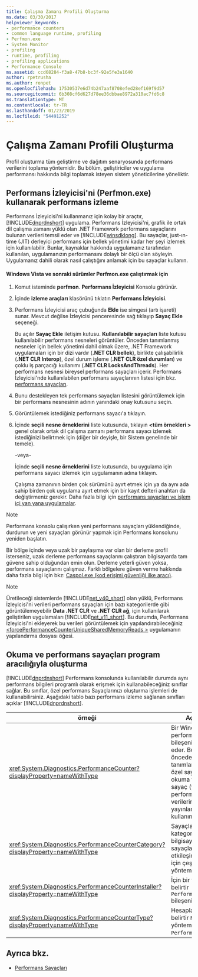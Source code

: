 ```yaml
---
title: Çalışma Zamanı Profili Oluşturma
ms.date: 03/30/2017
helpviewer_keywords:
- performance counters
- common language runtime, profiling
- Perfmon.exe
- System Monitor
- profiling
- runtime, profiling
- profiling applications
- Performance Console
ms.assetid: ccd68284-f3a8-47b8-bc3f-92e5fe3a1640
author: rpetrusha
ms.author: ronpet
ms.openlocfilehash: 17530537e6d74b247aaf8708efed28ef169f9d57
ms.sourcegitcommit: 6b308cf6d627d78ee36dbbae8972a310ac7fd6c8
ms.translationtype: MT
ms.contentlocale: tr-TR
ms.lasthandoff: 01/23/2019
ms.locfileid: "54491252"
---
```

# <a name="runtime-profiling"></a>Çalışma Zamanı Profili Oluşturma
Profil oluşturma tüm geliştirme ve dağıtım senaryosunda performans verilerini toplama yöntemidir. Bu bölüm, geliştiriciler ve uygulama performansı hakkında bilgi toplamak isteyen sistem yöneticilerine yöneliktir.  
  
## <a name="tracking-performance-using-the-performance-monitor-perfmonexe"></a>Performans İzleyicisi'ni (Perfmon.exe) kullanarak performans izleme  
 Performans İzleyicisi'ni kullanmanız için kolay bir araçtır, [!INCLUDE[dnprdnshort](../../../includes/dnprdnshort-md.md)] uygulama. Performans İzleyicisi'ni, grafik ile ortak dil çalışma zamanı yüklü olan .NET Framework performans sayaçlarını bulunan verileri temsil eder ve [!INCLUDE[winsdklong](../../../includes/winsdklong-md.md)]. Bu sayaçlar, just-ın-time (JIT) derleyici performans için bellek yönetimi kadar her şeyi izlemek için kullanılabilir. Bunlar, kaynaklar hakkında uygulamanız tarafından kullanılan, uygulamanızın performansını dolaylı bir ölçü olan söyleyin. Uygulamanız dahili olarak nasıl çalıştığını anlamak için bu sayaçlar kullanın.  
  
#### <a name="to-run-perfmonexe-on-windows-vista-and-later-versions"></a>Windows Vista ve sonraki sürümler Perfmon.exe çalıştırmak için  
  
1.  Komut isteminde **perfmon**. **Performans İzleyicisi** Konsolu görünür.  
  
2.  İçinde **izleme araçları** klasörünü tıklatın **Performans İzleyicisi**.  
  
3.  Performans İzleyicisi araç çubuğunda **Ekle** ise simgesi (artı işareti) sunar. Mevcut değilse İzleyicisi penceresinde sağ tıklayıp **Sayaç Ekle** seçeneği.  
  
     Bu açılır **Sayaç Ekle** iletişim kutusu. **Kullanılabilir sayaçları** liste kutusu kullanılabilir performans nesneleri görüntüler. Önceden tanımlanmış nesneler için bellek yönetimi dahil olmak üzere, .NET Framework uygulamaları için bir dizi vardır (**.NET CLR bellek**), birlikte çalışabilirlik (**.NET CLR Interop**), özel durum işleme (**.NET CLR özel durumları**) ve çoklu iş parçacığı kullanımı (**.NET CLR LocksAndThreads**). Her performans nesnesi bireysel performans sayaçları içerir. Performans İzleyicisi'nde kullanılabilen performans sayaçlarının listesi için bkz. [performans sayaçları](../../../docs/framework/debug-trace-profile/performance-counters.md).  
  
4.  Bunu destekleyen tek performans sayaçları listesini görüntülemek için bir performans nesnesinin adının yanındaki onay kutusunu seçin.  
  
5.  Görüntülemek istediğiniz performans sayacı'a tıklayın.  
  
6.  İçinde **seçili nesne örneklerini** liste kutusunda, tıklayın  **\<tüm örnekleri >** genel olarak ortak dil çalışma zamanı performans sayacı izlemek istediğinizi belirtmek için (diğer bir deyişle, bir Sistem genelinde bir temele).  
  
     -veya-  
  
     İçinde **seçili nesne örneklerini** liste kutusunda, bu uygulama için performans sayacı izlemek için uygulamanın adına tıklayın.  
  
     Çalışma zamanının birden çok sürümünü ayırt etmek için ya da aynı ada sahip birden çok uygulama ayırt etmek için bir kayıt defteri anahtarı da değiştirmeniz gerekir. Daha fazla bilgi için [performans sayaçları ve işlem içi yan yana uygulamalar](../../../docs/framework/debug-trace-profile/performance-counters-and-in-process-side-by-side-applications.md).  
  
> [!NOTE]
>  Performans konsolu çalışırken yeni performans sayaçları yüklendiğinde, durdurun ve yeni sayaçları görünür yapmak için Performans konsolunu yeniden başlatın.  
  
 Bir bölge içinde veya uzak bir paylaşıma var olan bir derleme profil isterseniz, uzak derleme performans sayaçlarını çalıştıran bilgisayarda tam güvene sahip olduğundan emin olun. Derleme yeterli güven yoksa, performans sayaçlarını çalışmaz. Farklı bölgelere güven verme hakkında daha fazla bilgi için bkz: [Caspol.exe (kod erişimi güvenliği ilke aracı)](../../../docs/framework/tools/caspol-exe-code-access-security-policy-tool.md).  
  
> [!NOTE]
>  Üretileceği sistemlerde [!INCLUDE[net_v40_short](../../../includes/net-v40-short-md.md)] olan yüklü, Performans İzleyicisi'ni verileri performans sayaçları için bazı kategorilerde gibi görüntülemeyebilir **Data .NET CLR** ve **.NET CLR ağ**, için kullanılarak geliştirilen uygulamaları [!INCLUDE[net_v11_short](../../../includes/net-v11-short-md.md)]. Bu durumda, Performans İzleyicisi'ni ekleyerek bu verileri görüntülemek için yapılandırabileceğiniz [ \<forcePerformanceCounterUniqueSharedMemoryReads >](../../../docs/framework/configure-apps/file-schema/runtime/forceperformancecounteruniquesharedmemoryreads-element.md) uygulamanın yapılandırma dosyası öğesi.  
  
## <a name="reading-and-creating-performance-counters-programmatically"></a>Okuma ve performans sayaçları program aracılığıyla oluşturma  
 [!INCLUDE[dnprdnshort](../../../includes/dnprdnshort-md.md)] Performans konsolunda kullanılabilir durumda aynı performans bilgileri programlı olarak erişmek için kullanabileceğiniz sınıflar sağlar. Bu sınıflar, özel performans Sayaçlarınızı oluşturma işlemleri de kullanabilirsiniz. Aşağıdaki tablo bazı performans izleme sağlanan sınıfları açıklar [!INCLUDE[dnprdnshort](../../../includes/dnprdnshort-md.md)].  
  
|örneği|Açıklama|  
|-----------|-----------------|  
|<xref:System.Diagnostics.PerformanceCounter?displayProperty=nameWithType>|Bir Windows NT performans sayacı bileşenini temsil eder. Bu sınıf, önceden tanımlanmış ya da özel sayaçlar okuma ve özel sayaç (yazma) performans verilerini yayınlamak için kullanın.|  
|<xref:System.Diagnostics.PerformanceCounterCategory?displayProperty=nameWithType>|Sayaçları ve kategoriler bilgisayarda sayaçlarını ile etkileşim kurmak için çeşitli yöntemler sunar.|  
|<xref:System.Diagnostics.PerformanceCounterInstaller?displayProperty=nameWithType>|İçin bir yükleyici belirtir `PerformanceCounter` bileşeni.|  
|<xref:System.Diagnostics.PerformanceCounterType?displayProperty=nameWithType>|Hesaplama formülü belirtir `NextValue` yöntemi için bir `PerformanceCounter`.|  
  
## <a name="see-also"></a>Ayrıca bkz.
- [Performans Sayaçları](../../../docs/framework/debug-trace-profile/performance-counters.md)
